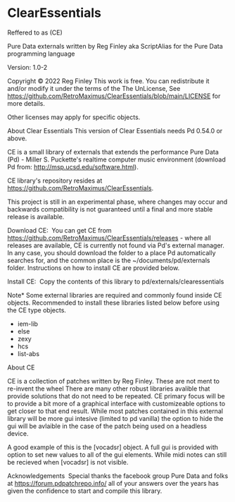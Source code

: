 # ClearEssentials 

Reffered to as (CE)

Pure Data externals written by Reg Finley aka ScriptAlias
for the Pure Data programming language

Version: 1.0-2 

Copyright © 2022 Reg Finley
This work is free. You can redistribute it and/or modify it under the terms of the The UnLicense, See https://github.com/RetroMaximus/ClearEssentials/blob/main/LICENSE for more details.

Other licenses may apply for specific objects.

About Clear Essentials
This version of Clear Essentials needs Pd 0.54.0 or above.

CE is a small library of externals that extends the performance Pure Data (Pd) - Miller S. Puckette's realtime computer music environment (download Pd from: http://msp.ucsd.edu/software.html).

CE library's repository resides at https://github.com/RetroMaximus/ClearEssentials. 

​This project is still in an experimental phase, where changes may occur and backwards compatibility is not guaranteed until a final and more stable release is available.

Download CE:
​ You can get CE from https://github.com/RetroMaximus/ClearEssentials/releases - where all releases are available, CE is currently not found via Pd's external manager. In any case, you should download the folder to a place Pd automatically searches for, and the common place is the ~/documents/pd/externals folder. Instructions on how to install CE are provided below.

Install CE:
​ 
Copy the contents of this library to pd/externals/clearessentials

Note* Some external libraries are required and commonly found inside CE objects.
Recommended to install these libraries listed below before using the CE type objects.

- iem-lib
- else
- zexy
- hcs
- list-abs

About CE

CE is a collection of patches written by Reg Finley. These are not ment to re-invent the wheel
There are many other robust libraries avalible that provide solutions that do not need to be repeated.
CE primary focus will be to provide a bit more of a graphical interface with customizeable options to get closer to that end result. While most patches contained in this external library will be more gui intesive (limited to pd vanilla) the option to hide the gui will be avlaible in the case of the patch being used on a headless device.

A good example of this is the [vocadsr] object. A full gui is provided with option to set new values to all of the gui elements. While midi notes can still be recieved when [vocadsr] is not visible.

Acknowledgements
​ Special thanks the facebook group Pure Data and folks at https://forum.pdpatchrepo.info/ all of your answers over the years has given the confidence to start and compile this library.
